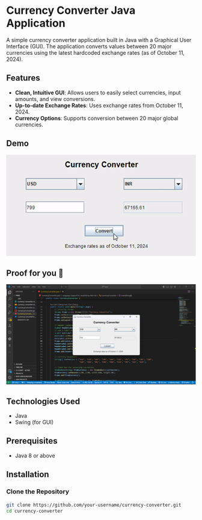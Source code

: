 # Currency Converter Java Application

A simple currency converter application built in Java with a Graphical User Interface (GUI). The application converts values between 20 major currencies using the latest hardcoded exchange rates (as of October 11, 2024).

## Features
- **Clean, Intuitive GUI**: Allows users to easily select currencies, input amounts, and view conversions.
- **Up-to-date Exchange Rates**: Uses exchange rates from October 11, 2024.
- **Currency Options**: Supports conversion between 20 major global currencies.

## Demo
![Currency Converter](currency-converter-demo.gif)

## Proof for you 🤗
![Currency Converter](currency-converter-demo.png)

## Technologies Used
- Java
- Swing (for GUI)

## Prerequisites

- Java 8 or above

## Installation

### Clone the Repository

```bash
git clone https://github.com/your-username/currency-converter.git
cd currency-converter
